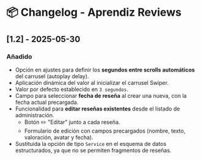 # 📦 Changelog - Aprendiz Reviews

## [1.2] - 2025-05-30
### Añadido
- Opción en ajustes para definir los **segundos entre scrolls automáticos** del carrusel (autoplay delay).
- Aplicación dinámica del valor al inicializar el carrusel Swiper.
- Valor por defecto establecido en `3 segundos`.
- Campo para seleccionar **fecha de reseña** al crear una nueva, con la fecha actual precargada.
- Funcionalidad para **editar reseñas existentes** desde el listado de administración.
  - Botón ✏️ "Editar" junto a cada reseña.
  - Formulario de edición con campos precargados (nombre, texto, valoración, avatar y fecha).
- Sustituida la opción de tipo `Service` en el esquema de datos estructurados, ya que no se permiten fragmentos de reseñas.
